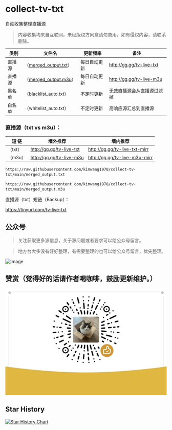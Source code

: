 # collect-tv-txt

自动收集整理直播源
> 内容收集均来自互联网，未经版权方同意请勿商用，如有侵权内容，请联系删除。

| 类别  | 文件名  | 更新频率                                       | 备注   |
|-------|-------|------------------------------------------------|------------|
|直播源| （[merged_output.txt](https://raw.githubusercontent.com/kimwang1978/collect-tv-txt/main/merged_output.txt)） |  每日自动更新 | http://gg.gg/tv-live-txt     |
|直播源| （[merged_output.m3u](https://raw.githubusercontent.com/kimwang1978/collect-tv-txt/main/merged_output.m3u)） |  每日自动更新 | http://gg.gg/tv-live-m3u   |
|黑名单| （blacklist_auto.txt） |  不定时更新 | 无效直播源会从直播源过滤掉   |
|白名单| （whitelist_auto.txt） |  不定时更新 | 高响应源汇总到直播源   |

### **直播源（txt vs m3u）：**

| 短 链  |  墙外推荐  | 墙内推荐   |
|-------|------------|------------|
| （txt） |  http://gg.gg/tv-live-txt   |http://gg.gg/tv-live-txt-mirr|
| （m3u） |  http://gg.gg/tv-live-m3u   |http://gg.gg/tv-live-m3u-mirr|

```
https://raw.githubusercontent.com/kimwang1978/collect-tv-txt/main/merged_output.txt
```
```
https://raw.githubusercontent.com/kimwang1978/collect-tv-txt/main/merged_output.m3u
```
直播源（txt）短链（Backup）：

https://tinyurl.com/tv-live-txt


## 公众号

> 关注获取更多源信息，关于源问题或者要求可以给公众号留言。

> 地方台大多没有好好整理，有需要整理的也可以给公众号留言，优先整理。

![image](./assets/GongZhongHao.png)

## 赞赏（觉得好的话请作者喝咖啡，鼓励更新维护。）

![image](./assets/appreciate.jpg)

## Star History

[![Star History Chart](https://api.star-history.com/svg?repos=kimwang1978/collect-tv-txt&type=Date)](https://star-history.com/#kimwang1978/collect-tv-txt&Date)

